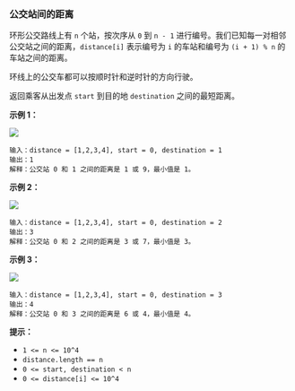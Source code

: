 ### 公交站间的距离 ###
环形公交路线上有 `n` 个站，按次序从 `0` 到 `n - 1` 进行编号。我们已知每一对相邻公交站之间的距离，`distance[i]` 表示编号为 `i` 的车站和编号为 `(i + 1) % n` 的车站之间的距离。

环线上的公交车都可以按顺时针和逆时针的方向行驶。

返回乘客从出发点 `start` 到目的地 `destination` 之间的最短距离。



**示例 1：**

![](https://assets.leetcode-cn.com/aliyun-lc-upload/uploads/2019/09/08/untitled-diagram-1.jpg)

```
输入：distance = [1,2,3,4], start = 0, destination = 1
输出：1
解释：公交站 0 和 1 之间的距离是 1 或 9，最小值是 1。
```



**示例 2：**

![](https://assets.leetcode-cn.com/aliyun-lc-upload/uploads/2019/09/08/untitled-diagram-1-1.jpg)

```
输入：distance = [1,2,3,4], start = 0, destination = 2
输出：3
解释：公交站 0 和 2 之间的距离是 3 或 7，最小值是 3。
```



**示例 3：**

![](https://assets.leetcode-cn.com/aliyun-lc-upload/uploads/2019/09/08/untitled-diagram-1-2.jpg)

```
输入：distance = [1,2,3,4], start = 0, destination = 3
输出：4
解释：公交站 0 和 3 之间的距离是 6 或 4，最小值是 4。
```



**提示：**

* `1 <= n <= 10^4`
* `distance.length == n`
* `0 <= start, destination < n`
* `0 <= distance[i] <= 10^4`

